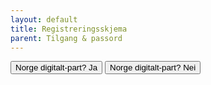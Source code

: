 ```yaml
---
layout: default
title: Registreringsskjema
parent: Tilgang & passord
---
```



<!-- HTML and JavaScript to add buttons and functionality -->
<button onclick="showIframe()">Norge digitalt-part? Ja</button>
<button onclick="showMessage()">Norge digitalt-part? Nei</button>

<div id="iframeContainer" style="display: none;">
  <iframe src="https://www.geonorge.no/NDUserForm/" width="100%" height="600"></iframe>
</div>
<div id="messageContainer" style="display: none;">
  <p>Brukertilganger er kun for Norge digitalt parter</p>
</div>

<script>
  function showIframe() {
    document.getElementById('iframeContainer').style.display = 'block';
    document.getElementById('messageContainer').style.display = 'none';
  }

  function showMessage() {
    document.getElementById('iframeContainer').style.display = 'none';
    document.getElementById('messageContainer').style.display = 'block';
  }
</script>
